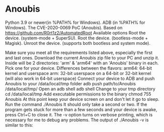 # Anoubis
Python 3.9 or newer(in %PATH% for Windows).
ADB (in %PATH% for Windows).
The CVE-2020-0069 PoC (Anoubis).
Based on https://github.com/R0rt1z2/AutomatedRoot
Available options
Root the device. (system-mode + SuperSU).
Root the device. (bootless-mode + Magisk).
Unroot the device. (supports both bootless and system mode).

Make sure you meet all the requirements listed above, especially the first and last ones.
Download the current Anoubis zip file to your PC and unzip it. Inside will be 2 directories: 'arm' & 'arm64' with an 'Anoubis' binary in each. Pick one for your device. Differences between the flavors:
arm64: 64-bit kernel and userspace
arm: 32-bit userspace on a 64-bit or 32-bit kernel (will also work in 64-bit userspace)
Connect your device to ADB and push Anoubis to your /data/local/tmp folder
adb push path/to/Anoubis /data/local/tmp/
Open an adb shell
adb shell
Change to your tmp directory
cd  /data/local/tmp
Add executable permissions to the binary
chmod 755 Anoubis
At this point keep your device screen on and don't let it go to sleep. Run the command
./Anoubis
It should only take a second or two. If the program gets stuck for more than a few seconds and your device is awake, press Ctrl+C to close it.
The -v option turns on verbose printing, which is necessary for me to debug any problems.
The output of ./Anoubis -v is similar to this:
